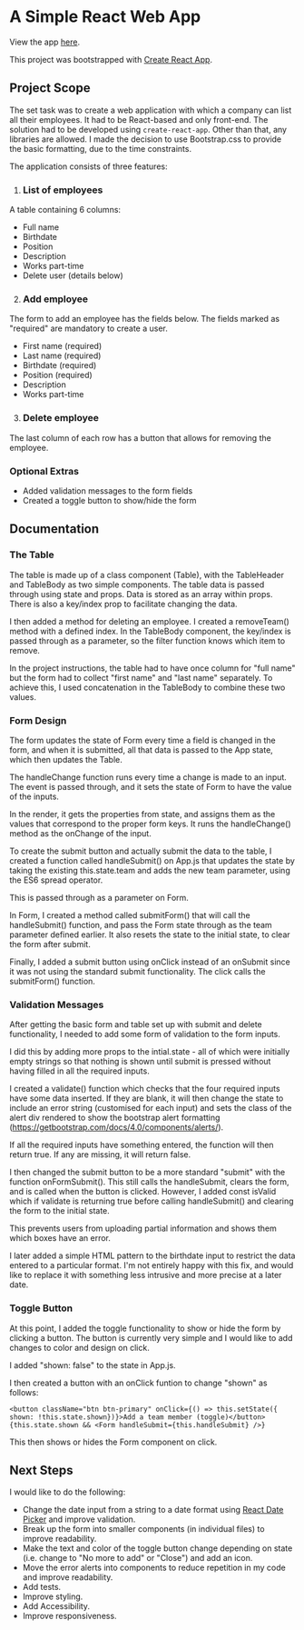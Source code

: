# A Simple React Web App
View the app [here](https://aliciavanzijl.github.io/teamtrackerapp/).

This project was bootstrapped with [Create React App](https://github.com/facebook/create-react-app).

## Project Scope

The set task was to create a web application with which a company can list all their employees. It had to be React-based and only front-end. The solution had to be developed using `create-react-app`. Other than that, any libraries are allowed.  I made the decision to use Bootstrap.css to provide the basic formatting, due to the time constraints.

The application consists of three features:

1. ### List of employees
A table containing 6 columns:
- Full name
- Birthdate
- Position
- Description
- Works part-time
- Delete user (details below)

2. ### Add employee
The form to add an employee has the fields below. The fields marked as "required" are mandatory to create a user.
- First name (required)
- Last name (required)
- Birthdate (required)
- Position (required)
- Description
- Works part-time

3. ### Delete employee
The last column of each row has a button that allows for removing the employee.

### Optional Extras

- Added validation messages to the form fields
- Created a toggle button to show/hide the form

## Documentation

### The Table
The table is made up of a class component (Table), with the TableHeader and TableBody as two simple components. 
The table data is passed through using state and props.  Data is stored as an array within props. There is also a key/index prop to facilitate changing the data.

I then added a method for deleting an employee.  I created a removeTeam() method with a defined index.  In the TableBody component, the key/index is passed through as a parameter, so the filter function knows which item to remove. 

In the project instructions, the table had to have once column for "full name" but the form had to collect "first name" and "last name" separately.  To achieve this, I used concatenation in the TableBody to combine these two values.

### Form Design
The form updates the state of Form every time a field is changed in the form, and when it is submitted, all that data is passed to the App state, which then updates the Table.

The handleChange function runs every time a change is made to an input. The event is passed through, and it sets the state of Form to have the value of the inputs.

In the render, it gets the properties from state, and assigns them as the values that correspond to the proper form keys. It runs the handleChange() method as the onChange of the input.

To create the submit button and actually submit the data to the table, I created a function called handleSubmit() on App.js that updates the state by taking the existing this.state.team and adds the new team parameter, using the ES6 spread operator.

This is passed through as a parameter on Form.

In Form, I created a method called submitForm() that will call the handleSubmit() function, and pass the Form state through as the team parameter defined earlier. It also resets the state to the initial state, to clear the form after submit.

Finally, I added a submit button using onClick instead of an onSubmit since it was not using the standard submit functionality. The click calls the submitForm() function.

### Validation Messages

After getting the basic form and table set up with submit and delete functionality, I needed to add some form of validation to the form inputs.  

I did this by adding more props to the intial.state - all of which were initially empty strings so that nothing is shown until submit is pressed without having filled in all the required inputs.

I created a validate() function which checks that the four required inputs have some data inserted.  If they are blank, it will then change the state to include an error string (customised for each input) and sets the class of the alert div rendered to show the bootstrap alert formatting (https://getbootstrap.com/docs/4.0/components/alerts/).

If all the required inputs have something entered, the function will then return true. If any are missing, it will return false.

I then changed the submit button to be a more standard "submit" with the function onFormSubmit().  This still calls the handleSubmit, clears the form, and is called when the button is clicked. However, I added const isValid which if validate is returning true before calling handleSubmit() and clearing the form to the initial state. 

This prevents users from uploading partial information and shows them which boxes have an error.

I later added a simple HTML pattern to the birthdate input to restrict the data entered to a particular format. I'm not entirely happy with this fix, and would like to replace it with something less intrusive and more precise at a later date.

### Toggle Button

At this point, I added the toggle functionality to show or hide the form by clicking a button.  The button is currently very simple and I would like to add changes to color and design on click.

I added "shown: false" to the state in App.js.

I then created a button with an onClick funtion to change "shown" as follows:

```
<button className="btn btn-primary" onClick={() => this.setState({ shown: !this.state.shown})}>Add a team member (toggle)</button>
{this.state.shown && <Form handleSubmit={this.handleSubmit} />}
```
 This then shows or hides the Form component on click.

## Next Steps
I would like to do the following:

- Change the date input from a string to a date format using [React Date Picker](https://reactdatepicker.com/) and improve validation.
- Break up the form into smaller components (in individual files) to improve readability.
- Make the text and color of the toggle button change depending on state (i.e. change to "No more to add" or "Close") and add an icon.
- Move the error alerts into components to reduce repetition in my code and improve readability.
- Add tests.
- Improve styling.
- Add Accessibility.
- Improve responsiveness.  
